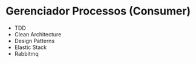 
# Gerenciador Processos (Consumer)

* TDD
* Clean Architecture
* Design Patterns
* Elastic Stack
* Rabbitmq
